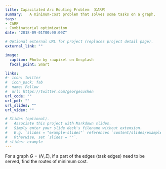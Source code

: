 ```yaml
---
title: Capacitated Arc Routing Problem （CARP）
summary:   A minimum-cost problem that solves some tasks on a graph.
tags:
- CARP
- Combinatorial optimization
date: "2018-09-01T00:00:00Z"

# Optional external URL for project (replaces project detail page).
external_link: ""

image:
  caption: Photo by rawpixel on Unsplash
  focal_point: Smart

links:
#- icon: twitter
#  icon_pack: fab
#  name: Follow
#  url: https://twitter.com/georgecushen
url_code: ""
url_pdf: ""
url_slides: ""
url_video: ""

# Slides (optional).
#   Associate this project with Markdown slides.
#   Simply enter your slide deck's filename without extension.
#   E.g. `slides = "example-slides"` references `content/slides/example-slides.md`.
#   Otherwise, set `slides = ""`.
# slides: example
---
```

For a graph $G=(N,E)$, if a part of the edges (task edges) need to be served, find the routes of minimum cost.




